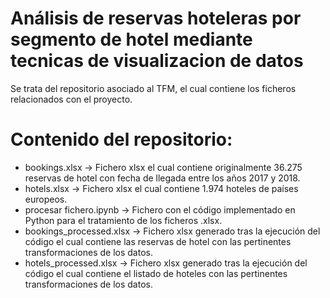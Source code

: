 # Análisis de reservas hoteleras por segmento de hotel mediante tecnicas de visualizacion de datos
Se trata del repositorio asociado al TFM, el cual contiene los ficheros relacionados con el proyecto.

# Contenido del repositorio:
  * bookings.xlsx -> Fichero xlsx el cual contiene originalmente 36.275 reservas de hotel con fecha de llegada entre los años 2017 y 2018.
  * hotels.xlsx -> Fichero xlsx el cual contiene 1.974 hoteles de países europeos.
  * procesar fichero.ipynb -> Fichero con el código implementado en Python para el tratamiento de los ficheros .xlsx.
  * bookings_processed.xlsx -> Fichero xlsx generado tras la ejecución del código el cual contiene las reservas de hotel con las pertinentes transformaciones de los datos.
  * hotels_processed.xlsx -> Fichero xlsx generado tras la ejecución del código el cual contiene el listado de hoteles con las pertinentes transformaciones de los datos.
